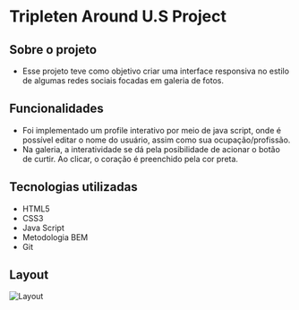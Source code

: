 # Tripleten Around U.S Project

## Sobre o projeto

- Esse projeto teve como objetivo criar uma interface responsiva no estilo de algumas redes sociais focadas em galeria de fotos.

## Funcionalidades

- Foi implementado um profile interativo por meio de java script, onde é possível editar o nome do usuário, assim como sua ocupação/profissão.
- Na galeria, a interatividade se dá pela posibilidade de acionar o botão de curtir. Ao clicar, o coração é preenchido pela cor preta.

## Tecnologias utilizadas

- HTML5
- CSS3
- Java Script
- Metodologia BEM
- Git

## Layout

![Layout](./assets/Sem%20Título-1.jpg)
